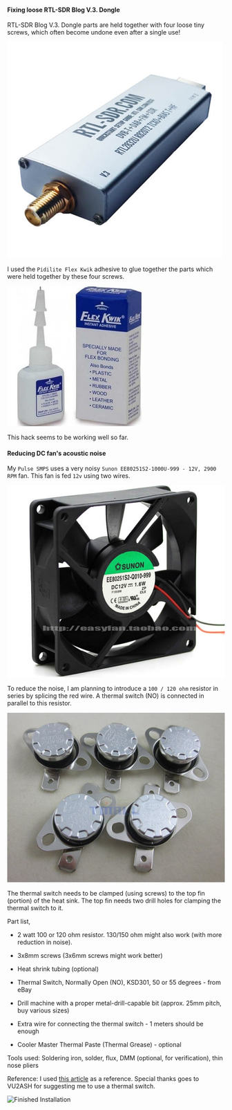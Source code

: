 #### Fixing loose RTL-SDR Blog V.3. Dongle

RTL-SDR Blog V.3. Dongle parts are held together with four loose tiny screws,
which often become undone even after a single use!

![Loose Screws](images/dongle-loose-screws.jpg)

I used the `Pidilite Flex Kwik` adhesive to glue together the parts which were
held together by these four screws.

![Flex Kwik](images/pidilite-flex-kwik.jpg)

This hack seems to be working well so far.


#### Reducing DC fan's acoustic noise

My `Pulse SMPS` uses a very noisy `Sunon EE80251S2-1000U-999 - 12V, 2900
RPM` fan. This fan is fed `12v` using two wires.

![Noisy Fan](images/noisy-fan.jpg)

To reduce the noise, I am planning to introduce a `100 / 120 ohm` resistor in
series by splicing the red wire. A thermal switch (NO) is connected in parallel
to this resistor.

![Thermal Switch](images/thermal-switch-1.jpg)

The thermal switch needs to be clamped (using screws) to the top fin (portion)
of the heat sink. The top fin needs two drill holes for clamping the thermal
switch to it.

Part list,

* 2 watt 100 or 120 ohm resistor. 130/150 ohm might also work (with more reduction in noise).

* 3x8mm screws (3x6mm screws might work better)

* Heat shrink tubing (optional)

* Thermal Switch, Normally Open (NO), KSD301, 50 or 55 degrees - from eBay

* Drill machine with a proper metal-drill-capable bit (approx. 25mm pitch, buy various sizes)

* Extra wire for connecting the thermal switch - 1 meters should be enough

* Cooler Master Thermal Paste (Thermal Grease) - optional

Tools used: Soldering iron, solder, flux, DMM (optional, for verification), thin nose pliers

Reference: I used [this article](http://www.pcbheaven.com/circuitpages/A_Simple_Way_To_Reduce_A_DC_Fan_Speed/)
as a reference. Special thanks goes to VU2ASH for suggesting me to use a thermal switch.

![Finished Installation](images/smps-thermal-switch-1.jpg)
